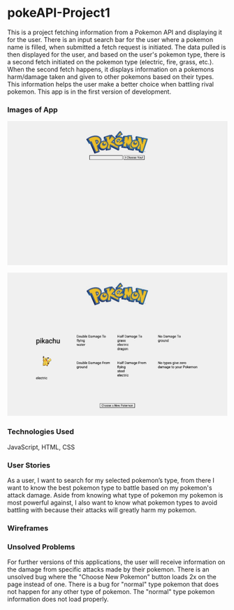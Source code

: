 # pokeAPI-Project1
This is a project fetching information from a Pokemon API and displaying it for the user. There is an input search bar for the user where a pokemon name is filled, when submitted a fetch request is initiated. The data pulled is then displayed for the user, and based on the user's pokemon type, there is a second fetch initiated on the pokemon type (electric, fire, grass, etc.). When the second fetch happens, it displays information on a pokemons harm/damage taken and given to other pokemons based on their types. This information helps the user make a better choice when battling rival pokemon. This app is in the first version of development.


### Images of App
![MainPage](/ref-images/pokeAPI-main-page.png)

![LoadedPage](/ref-images/pokeAPI-results-page.png)


### Technologies Used
JavaScript, HTML, CSS


### User Stories
As a user, I want to search for my selected pokemon’s type, from there I want to know the best pokemon type to battle based on my pokemon's attack damage. Aside from knowing what type of pokemon my pokemon is most powerful against, I also want to know what pokemon types to avoid battling with because their attacks will greatly harm my pokemon.


### Wireframes



### Unsolved Problems 
For further versions of this applications, the user will receive information on the damage from specific attacks made by their pokemon.
There is an unsolved bug where the "Choose New Pokemon" button loads 2x on the page instead of one.
There is a bug for "normal" type pokemon that does not happen for any other type of pokemon. The "normal" type pokemon information does not load properly.
